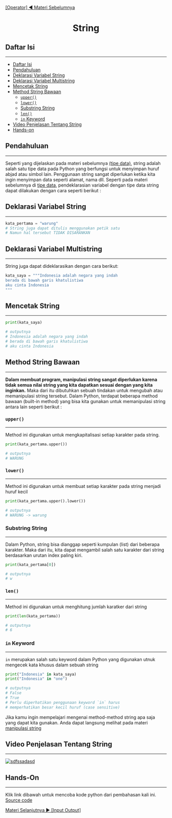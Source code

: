 <a href="../04_operator">[Operator] ◀ Materi Sebelumnya</a>

<center>

# String

</center>

<a id="1"><h2>Daftar Isi</h2></a>

---

- [Daftar Isi](#1)
- [Pendahuluan](#2)
- [Deklarasi Variabel String](#3)
- [Deklarasi Variabel Multistring](#4)
- [Mencetak String](#5)
- [Method String Bawaan](#6)
  - [`upper()`](#7)
  - [`lower()`](#8)
  - [Substring String](#9)
  - [`len()`](#10)
  - [`in` Keyword](#11)
- [Video Penjelasan Tentang String](#12)
- [Hands-on](#13)

<a id="2"><h2>Pendahuluan</h2></a>

---

Seperti yang dijelaskan pada materi sebelumnya [(tipe data)](../02_tipe_data/), string adalah salah satu tipe data pada Python yang berfungsi untuk menyimpan huruf abjad atau simbol lain. Penggunaan string sangat diperlukan ketika kita ingin menyimpan data seperti alamat, nama dll. Seperti pada materi sebelumnya di [tipe data](../02_tipe_data/), pendeklarasian variabel dengan tipe data string dapat dilakukan dengan cara seperti berikut :

<a id="3"><h2>Deklarasi Variabel String</h2></a>

---

```python
kata_pertama = "warung"
# String juga dapat ditulis menggunakan petik satu
# Namun hal tersebut TIDAK DISARANKAN
```

<a id="4"><h2>Deklarasi Variabel Multistring</h2></a>

---

String juga dapat dideklarasikan dengan cara berikut:

```python
kata_saya = """Indonesia adalah negara yang indah
berada di bawah garis khatulistiwa
aku cinta Indonesia
"""
```

<a id="5"><h2>Mencetak String</h2></a>

---

```python
print(kata_saya)

# outputnya
# Indonesia adalah negara yang indah
# berada di bawah garis khatulistiwa
# aku cinta Indonesia
```

<a id="6"><h2>Method String Bawaan</h2></a>

---

**Dalam membuat program, manipulasi string sangat diperlukan karena tidak semua nilai string yang kita dapatkan sesuai dengan yang kita inginkan.** Maka dari itu dibutuhkan sebuah tindakan untuk mengubah atau memanipulasi string tersebut. Dalam Python, terdapat beberapa method bawaan (built-in method) yang bisa kita gunakan untuk memanipulasi string antara lain seperti berikut :

<a id="7"><h3>`upper()`</h3></a>

---

Method ini digunakan untuk mengkapitalisasi setiap karakter pada string.

```python
print(kata_pertama.upper())

# outputnya
# WARUNG
```

<a id="8"><h3>`lower()`</h3></a>

---

Method ini digunakan untuk membuat setiap karakter pada string menjadi huruf kecil

```python
print(kata_pertama.upper().lower())

# outputnya
# WARUNG -> warung
```

<a id="9"><h3>Substring String</h3></a>

---

Dalam Python, string bisa dianggap seperti kumpulan (list) dari beberapa karakter. Maka dari itu, kita dapat mengambil salah satu karakter dari string berdasarkan urutan index paling kiri.

```python
print(kata_pertama[0])

# outputnya
# w
```

<a id="10"><h3>`len()`</h3></a>

---

Method ini digunakan untuk menghitung jumlah karatker dari string

```python
print(len(kata_pertama))

# outputnya
# 6
```

<a id="11"><h3>`in` Keyword</h3></a>

---

`in` merupakan salah satu keyword dalam Python yang digunakan utnuk mengecek kata khusus dalam sebuah string

```python
print("Indonesia" in kata_saya)
print("Indonesia" in "one")

# outputnya
# False
# True
# Perlu diperhatikan penggunaan keyword `in` harus
# memperhatikan besar kecil huruf (case sensitive)
```

Jika kamu ingin mempelajari mengenai method-method string apa saja yang dapat kita gunakan. Anda dapat langsung melihat pada materi [manipulasi string](../11_manipulasi_string/)

<a id="12"><h2>Video Penjelasan Tentang String</h2></a>

---

[![sdfssadasd](https://img.youtube.com/vi/fhAEh1Z9YuY/0.jpg)](https://www.youtube.com/watch?v=fhAEh1Z9YuY&list=PLZS-MHyEIRo59lUBwU-XHH7Ymmb04ffOY&index=16)

<a id="13"><h2>Hands-On</h2></a>

---

Klik link dibawah untuk mencoba kode python dari pembahasan kali ini. [Source code](../05_string/string_python.py)

<a href="../06_input_output">Materi Selanjutnya ▶ [Input Output]</a>
